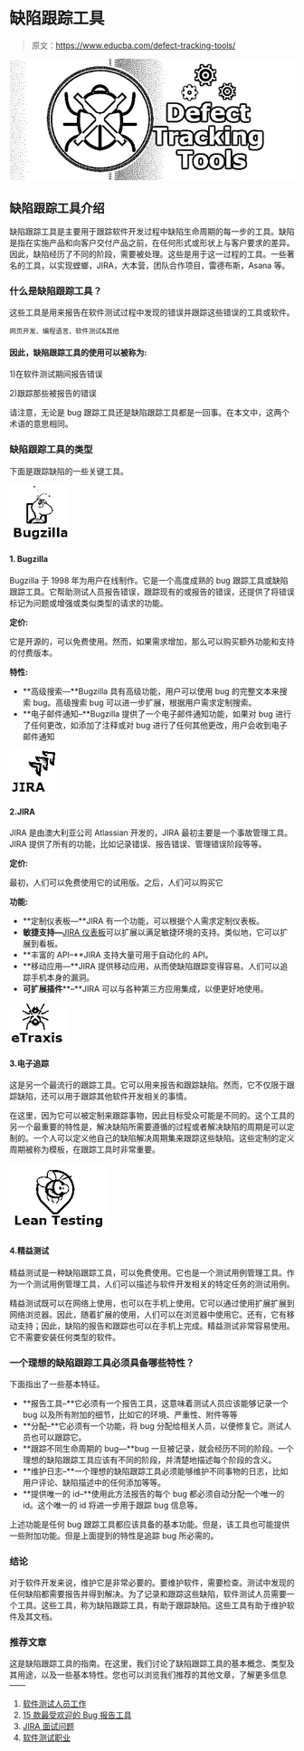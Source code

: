 # 缺陷跟踪工具

> 原文：<https://www.educba.com/defect-tracking-tools/>

![Defect Tracking Tools](img/41acf1722c73b189a395f083523811e3.png)



## 缺陷跟踪工具介绍

缺陷跟踪工具是主要用于跟踪软件开发过程中缺陷生命周期的每一步的工具。缺陷是指在实施产品和向客户交付产品之前，在任何形式或形状上与客户要求的差异。因此，缺陷经历了不同的阶段，需要被处理。这些是用于这一过程的工具。一些著名的工具，以实现螳螂，JIRA，大本营，团队合作项目，雷德布斯，Asana 等。

### 什么是缺陷跟踪工具？

这些工具是用来报告在软件测试过程中发现的错误并跟踪这些错误的工具或软件。

<small>网页开发、编程语言、软件测试&其他</small>

#### 因此，缺陷跟踪工具的使用可以被称为:

1)在软件测试期间报告错误

2)跟踪那些被报告的错误

请注意，无论是 bug 跟踪工具还是缺陷跟踪工具都是一回事。在本文中，这两个术语的意思相同。

### 缺陷跟踪工具的类型

下面是跟踪缺陷的一些关键工具。

![Bugzilla](img/cbd74626f3171ce34f613f255824b5fb.png)



#### 1\. Bugzilla

Bugzilla 于 1998 年为用户在线制作。它是一个高度成熟的 bug 跟踪工具或缺陷跟踪工具。它帮助测试人员报告错误，跟踪现有的或报告的错误，还提供了将错误标记为问题或增强或类似类型的请求的功能。

**定价:**

它是开源的，可以免费使用。然而，如果需求增加，那么可以购买额外功能和支持的付费版本。

**特性:**

*   **高级搜索—**Bugzilla 具有高级功能，用户可以使用 bug 的完整文本来搜索 bug。高级搜索 bug 可以进一步扩展，根据用户需求定制搜索。
*   **电子邮件通知–**Bugzilla 提供了一个电子邮件通知功能，如果对 bug 进行了任何更改，如添加了注释或对 bug 进行了任何其他更改，用户会收到电子邮件通知

![JIRA](img/c48d7a85a16e21770103993515c5d0c1.png)



#### 2.JIRA

JIRA 是由澳大利亚公司 Atlassian 开发的，JIRA 最初主要是一个事故管理工具。JIRA 提供了所有的功能，比如记录错误、报告错误、管理错误阶段等等。

**定价:**

最初，人们可以免费使用它的试用版。之后，人们可以购买它

**功能:**

*   **定制仪表板—**JIRA 有一个功能，可以根据个人需求定制仪表板。
*   **敏捷支持—**[JIRA 仪表板](https://www.educba.com/jira-dashboard/)可以扩展以满足敏捷环境的支持。类似地，它可以扩展到看板。
*   **丰富的 API–**JIRA 支持大量可用于自动化的 API。
*   **移动应用—**JIRA 提供移动应用，从而使缺陷跟踪变得容易。人们可以追踪手机本身的漏洞。
*   **可扩展插件****–**JIRA 可以与各种第三方应用集成，以便更好地使用。

![Defect Tracking Tools - eTraxis](img/bc98cde5b050a3674a7cd39975b9969f.png)



#### 3.电子追踪

这是另一个最流行的跟踪工具。它可以用来报告和跟踪缺陷。然而，它不仅限于跟踪缺陷，还可以用于跟踪其他软件开发相关的事情。

在这里，因为它可以被定制来跟踪事物，因此目标受众可能是不同的。这个工具的另一个最重要的特性是，解决缺陷所需要遵循的过程或者解决缺陷的周期是可以定制的。一个人可以定义他自己的缺陷解决周期集来跟踪这些缺陷。这些定制的定义周期被称为模板，在跟踪工具时非常重要。

![Defect Tracking Tools - Lean Testing](img/5c6fbd7a67817768bfb49ed028ea0af9.png)



#### 4.精益测试

精益测试是一种缺陷跟踪工具，可以免费使用。它也是一个测试用例管理工具。作为一个测试用例管理工具，人们可以描述与软件开发相关的特定任务的测试用例。

精益测试既可以在网络上使用，也可以在手机上使用。它可以通过使用扩展扩展到网络浏览器。因此，随着扩展的使用，人们可以在浏览器中使用它。还有，它有移动支持；因此，缺陷的报告和跟踪也可以在手机上完成。精益测试非常容易使用。它不需要安装任何类型的软件。

### 一个理想的缺陷跟踪工具必须具备哪些特性？

下面指出了一些基本特征。

*   **报告工具–**它必须有一个报告工具，这意味着测试人员应该能够记录一个 bug 以及所有附加的细节，比如它的环境、严重性、附件等等
*   **分配–**它必须有一个功能，将 bug 分配给相关人员，以便修复它。测试人员也可以跟踪它。
*   **跟踪不同生命周期的 bug—**bug 一旦被记录，就会经历不同的阶段。一个理想的缺陷跟踪工具应该有不同的阶段，并清楚地描述每个阶段的含义。
*   **维护日志–**一个理想的缺陷跟踪工具必须能够维护不同事物的日志，比如用户评论、缺陷描述中的任何添加等等。
*   **提供唯一的 id–**使用此方法报告的每个 bug 都必须自动分配一个唯一的 id。这个唯一的 id 将进一步用于跟踪 bug 信息等。

上述功能是任何 bug 跟踪工具都应该具备的基本功能。但是，该工具也可能提供一些附加功能。但是上面提到的特性是追踪 bug 所必需的。

### 结论

对于软件开发来说，维护它是非常必要的。要维护软件，需要检查。测试中发现的任何缺陷都需要报告并得到解决。为了记录和跟踪这些缺陷，软件测试人员需要一个工具。这些工具，称为缺陷跟踪工具，有助于跟踪缺陷。这些工具有助于维护软件及其文档。

### 推荐文章

这是缺陷跟踪工具的指南。在这里，我们讨论了缺陷跟踪工具的基本概念、类型及其用途，以及一些基本特性。您也可以浏览我们推荐的其他文章，了解更多信息——

1.  [软件测试人员工作](https://www.educba.com/software-tester-work/)
2.  [15 款最受欢迎的 Bug 报告工具](https://www.educba.com/15-best-bug-reporting-tools/)
3.  [JIRA 面试问题](https://www.educba.com/jira-interview-questions/)
4.  [软件测试职业](https://www.educba.com/careers-in-software-testing/)





